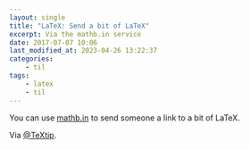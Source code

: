 ```yaml
---
layout: single
title: "LaTeX: Send a bit of LaTeX"
excerpt: Via the mathb.in service
date: 2017-07-07 10:06
last_modified_at: 2023-04-26 13:22:37
categories:
    - til
tags:
    - latex
    - til
---
```


You can use [mathb.in](http://mathb.in) to send someone a link to a bit of LaTeX.

Via [@TeXtip](https://twitter.com/TeXtip/status/707955703147851776).

